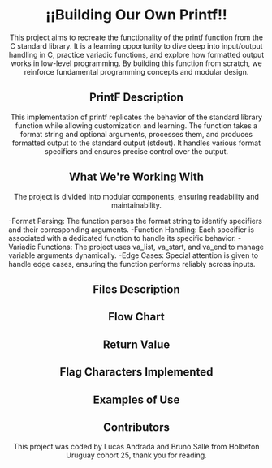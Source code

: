 <h1  align="center">¡¡Building Our Own Printf!!</h1>
<p align="center">This project aims to recreate the functionality of the printf function from the C standard library. It is a learning opportunity to dive deep into input/output handling in C, practice variadic functions, and explore how formatted output works in low-level programming. By building this function from scratch, we reinforce fundamental programming concepts and modular design.</p>

<h2 align="center">PrintF Description</h2>
<p align="center">This implementation of printf replicates the behavior of the standard library function while allowing customization and learning. The function takes a format string and optional arguments, processes them, and produces formatted output to the standard output (stdout). It handles various format specifiers and ensures precise control over the output.</p>
  
<h2  align="center">What We're Working With</h2>  
<p align="center">The project is divided into modular components, ensuring readability and maintainability.

-Format Parsing: The function parses the format string to identify specifiers and their corresponding arguments.
-Function Handling: Each specifier is associated with a dedicated function to handle its specific behavior.
-Variadic Functions: The project uses va_list, va_start, and va_end to manage variable arguments dynamically.
-Edge Cases: Special attention is given to handle edge cases, ensuring the function performs reliably across inputs.</p>

<h2  align="center">Files Description</h2>
<p></p>

<h2  align="center">Flow Chart</h2>
<p></p>

<h2 align="center">Return Value</h2>
<p></p>

<h2 align="center">Flag Characters Implemented</h2>
<p></p>

<h2  align="center">Examples of Use</h2>
<p></p>

<h2 align="center">Contributors</h2>
<p align="center">This project was coded by Lucas Andrada and Bruno Salle from Holbeton Uruguay cohort 25, thank you for reading. </p>
